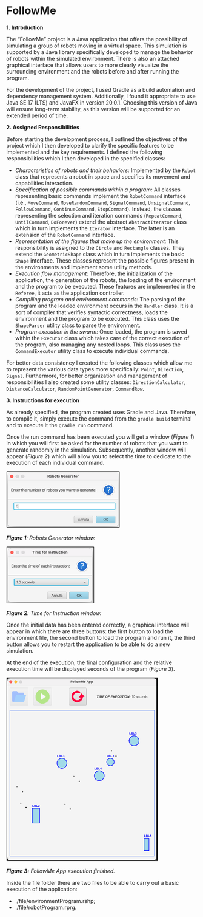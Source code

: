 # FollowMe

**1. Introduction**

The “FollowMe” project is a Java application that offers the possibility of simulating a group of robots moving in a 
virtual space. This simulation is supported by a Java library specifically developed to manage the behavior of robots 
within the simulated environment. There is also an attached graphical interface that allows users to more clearly 
visualize the surrounding environment and the robots before and after running the program.

For the development of the project, I used Gradle as a build automation and dependency management system. Additionally, 
I found it appropriate to use Java SE 17 (LTS) and JavaFX in version 20.0.1. Choosing this version of Java will ensure 
long-term stability, as this version will be supported for an extended period of time.

**2. Assigned Responsibilities**

Before starting the development process, I outlined the objectives of the project which I then developed to clarify the 
specific features to be implemented and the key requirements. I defined the following responsibilities which I then 
developed in the specified classes:

- *Characteristics of robots and their behaviors:* Implemented by the `Robot` class that represents a robot in space and 
   specifies its movement and capabilities interaction.
- *Specification of possible commands within a program:* All classes representing basic commands implement the 
   `RobotCommand` interface (i.e., `MoveCommand`, `MoveRandomCommand`, `SignalCommand`, `UnsignalCommand`, 
   `FollowCommand`, `ContinueCommand`, `StopCommand`). Instead, the classes representing the selection and iteration 
   commands (`RepeatCommand`, `UntilCommand`, `DoForever`) extend the abstract `AbstractIterator` class which in turn 
   implements the `Iterator` interface. The latter is an extension of the `RobotCommand` interface.
- *Representation of the figures that make up the environment:* This responsibility is assigned to the `Circle` and 
   `Rectangle` classes. They extend the `GeometricShape` class which in turn implements the basic `Shape` interface. 
   These classes represent the possible figures present in the environments and implement some utility methods.
- *Execution flow management:* Therefore, the initialization of the application, the generation of the robots, the 
   loading of the environment and the program to be executed. These features are implemented in the `Referee`, it acts 
   as the application controller.
- *Compiling program and environment commands:* The parsing of the program and the loaded environment occurs in the 
   `Handler` class. It is a sort of compiler that verifies syntactic correctness, loads the environment and the program 
   to be executed. This class uses the `ShapeParser` utility class to parse the environment.
- *Program execution in the swarm:* Once loaded, the program is saved within the `Executor` class which takes care of 
   the correct execution of the program, also managing any nested loops. This class uses the `CommandExecutor` utility 
   class to execute individual commands.

For better data consistency I created the following classes which allow me to represent the various data types more 
specifically: `Point`, `Direction`, `Signal`. Furthermore, for better organization and management of responsibilities 
I also created some utility classes: `DirectionCalculator`, `DistanceCalculator`, `RandomPointGenerator`, `CommandRow`.

**3. Instructions for execution**

As already specified, the program created uses Gradle and Java. Therefore, to compile it, simply execute the command 
from the `gradle build` terminal and to execute it the `gradle run` command.

Once the run command has been executed you will get a window (*Figure 1*) in which you will first be asked for the 
number of robots that you want to generate randomly in the simulation. Subsequently, another window will appear 
(*Figure 2*) which will allow you to select the time to dedicate to the execution of each individual command.

<img src="./file/images/picture1.png" alt="picture1" height="150">

_**Figure 1**: Robots Generator window._

<img src="./file/images/picture2.png" alt="picture3" height="150">

_**Figure 2**: Time for Instruction window._

Once the initial data has been entered correctly, a graphical interface will appear in which there are three buttons: 
the first button to load the environment file, the second button to load the program and run it, the third button allows 
you to restart the application to be able to do a new simulation.

At the end of the execution, the final configuration and the relative execution time will be displayed seconds of the 
program (*Figure 3*).

<img src="./file/images/picture3.png" alt="picture3" width="400">

_**Figure 3:** FollowMe App execution finished._

Inside the file folder there are two files to be able to carry out a basic execution of the application:
- ./file/environmentProgram.rshp;
- ./file/robotProgram.rprg. 
